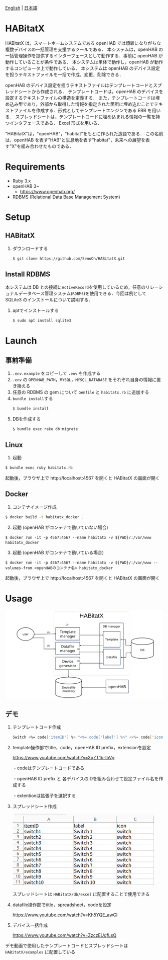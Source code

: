 [English][] | [日本語][]


[English]:  https://github.com/nomlab/HABitatX/blob/main/README.md       "English"
[日本語]:    https://github.com/nomlab/HABitatX/blob/main/README.ja.md    "日本語"

# HABitatX
HABitatX は，スマートホームシステムである openHAB では煩雑になりがちな複数デバイスの一括管理を支援するツールである．
本システムは，openHAB の一括管理操作を提供するインターフェースとして動作する．事前に openHAB が動作していることが条件である．
本システムは単体で動作し，openHAB が動作するコンピュータ上で動作している．
本システムは openHAB のデバイス設定を担うテキストファイルを一括で作成，変更，削除できる．

openHAB のデバイス設定を担うテキストファイルはテンプレートコードとスプレッドシートから作成される．
テンプレートコードは，openHAB のデバイスを設定するテキストファイルの構造を定義する．
また，テンプレートコードは埋め込み型であり，外部から取得した情報を指定された箇所に埋め込むことでテキストファイルを作成する．形式としてテンプレートエンジンである ERB を用いる．
スプレッドシートは，テンプレートコードに埋め込まれる情報の一覧を持つインタフェースである．
Excel 形式を用いる．

"HABitatX"は，"openHAB"，"habitat"をもとに作られた造語である．
この名前は，openHAB を表す"HAB"と生息地を表す"habitat"，未来への展望を表す"X"を組み合わせたものである．
# Requirements
+ Ruby 3.x
+ openHAB 3~
  + https://www.openhab.org/
+ RDBMS (Relational Data Base Management System)


# Setup
## HABitatX
1. ダウンロードする
   ```bash
   $ git clone https://github.com/SenoOh/HABitatX.git
   ```
## Install RDBMS
本システムは DB との接続に`ActiveRecord`を使用しているため，任意のリレーショナルデータベース管理システム(`RDBMS`)を使用できる．今回は例として SQLite3 のインストールについて説明する．
1. aptでインストールする
   ```bash
   $ sudo apt install sqlite3
   ```


# Launch
## 事前準備
1. `.env.example` をコピーして `.env` を作成する
2. `.env` の `OPENHAB_PATH`，`MYSQL`，`MYSQL_DATABASE` をそれぞれ自身の情報に置き換える
3. 任意の RDBMS の gem について `Gemfile` と `habitatx.rb` に追加する
4. `bundle install`する
   ```bash
   $ bundle install
   ```
5. DBを作成する
   ```bash
   $ bundle exec rake db:migrate
   ```

## Linux
1. 起動
```bash
$ bundle exec ruby habitatx.rb
```
起動後，ブラウザ上で http://localhost:4567 を開くと HABitatX の画面が開く

## Docker
1. コンテナイメージ作成
```bash
$ docker build -t habitatx_docker .
```
2. 起動 (openHAB がコンテナで動いていない場合)
```shell
$ docker run -it -p 4567:4567 --name habitatx -v ${PWD}/:/var/www habitatx_docker
```
3. 起動 (openHAB がコンテナで動いている場合)
```shell
$ docker run -it -p 4567:4567 --name habitatx -v ${PWD}/:/var/www --volumes-from <openHABのコンテナ名> habitatx_docker
```
起動後，ブラウザ上で http://localhost:4567 を開くと HABitatX の画面が開く

# Usage
![Overview](./doc/HABitatX.svg)

## デモ
1. テンプレートコード作成
   ```bash
   Switch <%= code['itemID'] %> "<%= code['label'] %>" <<%= code['icon'] %>>
   ```
2. template操作部でtitle，code，openHAB ID prefix，extensionを設定

   https://www.youtube.com/watch?v=XqZT1b-lbVg

   ・codeはテンプレートコードである
   
   ・openHAB ID prefix と 各デバイスのIDを組み合わせて設定ファイル名を作成する
   
   ・extentionは拡張子を選択する

3. スプレッドシート作成

   ![Overview](./doc/spreadsheet.png)

   スプレッドシートは `HABitatX/db/excel` に配置することで使用できる

4. datafile操作部でtitle，spreadsheet，codeを設定

   https://www.youtube.com/watch?v=Kh5YQE_awGI

5. デバイス一括作成

   https://www.youtube.com/watch?v=ZzczEUgfLsQ

デモ動画で使用したテンプレートコードとスプレッドシートは `HABitatX/examples` に配置している